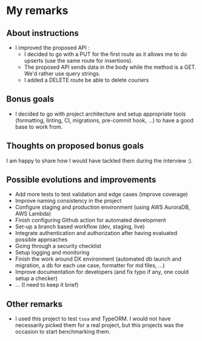 # My remarks

## About instructions

- I improved the proposed API :
  - I decided to go with a PUT for the first route as it allows me to do upserts (use the same route for insertions).
  - The proposed API sends data in the body while the method is a GET. We'd rather use query strings.
  - I added a DELETE route be able to delete couriers

## Bonus goals

- I decided to go with project architecture and setup appropriate tools (formatting, linting, CI, migrations, pre-commit hook, ...) to have a good base to work from.

## Thoughts on proposed bonus goals

I am happy to share how I would have tackled them during the interview :).

## Possible evolutions and improvements

- Add more tests to test validation and edge cases (improve coverage)
- Improve naming consistency in the project
- Configure staging and production environment (using AWS AuroraDB, AWS Lambda)
- Finish configuring Github action for automated development
- Set-up a branch based workflow (dev, staging, live)
- Integrate authentication and authorization after having evaluated possible approaches
- Going through a security checklist
- Setup logging and monitoring
- Finish the work around DX environment (automated db launch and migration, a db for each use case, formatter for md files, ...)
- Improve documentation for developers (and fix typo if any, one could setup a checker)
- ... (I need to keep it brief)

## Other remarks

- I used this project to test `tsoa` and TypeORM. I would not have necessarily picked them for a real project, but this projects was the occasion to start benchmarking them.
